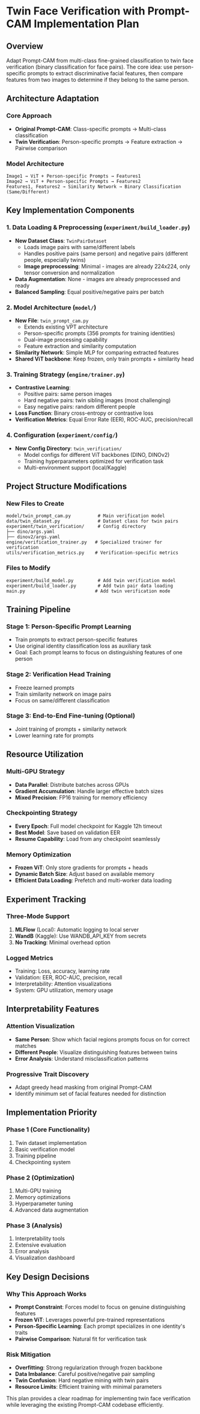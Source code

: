 # Twin Face Verification with Prompt-CAM Implementation Plan

## Overview
Adapt Prompt-CAM from multi-class fine-grained classification to twin face verification (binary classification for face pairs). The core idea: use person-specific prompts to extract discriminative facial features, then compare features from two images to determine if they belong to the same person.

## Architecture Adaptation

### Core Approach
- **Original Prompt-CAM**: Class-specific prompts → Multi-class classification
- **Twin Verification**: Person-specific prompts → Feature extraction → Pairwise comparison

### Model Architecture
```
Image1 → ViT + Person-specific Prompts → Features1
Image2 → ViT + Person-specific Prompts → Features2
Features1, Features2 → Similarity Network → Binary Classification (Same/Different)
```

## Key Implementation Components

### 1. Data Loading & Preprocessing (`experiment/build_loader.py`)
- **New Dataset Class**: `TwinPairDataset`
  - Loads image pairs with same/different labels
  - Handles positive pairs (same person) and negative pairs (different people, especially twins)
  - **Image preprocessing**: Minimal - images are already 224x224, only tensor conversion and normalization
- **Data Augmentation**: None - images are already preprocessed and ready
- **Balanced Sampling**: Equal positive/negative pairs per batch

### 2. Model Architecture (`model/`)
- **New File**: `twin_prompt_cam.py`
  - Extends existing VPT architecture
  - Person-specific prompts (356 prompts for training identities)
  - Dual-image processing capability
  - Feature extraction and similarity computation
- **Similarity Network**: Simple MLP for comparing extracted features
- **Shared ViT backbone**: Keep frozen, only train prompts + similarity head

### 3. Training Strategy (`engine/trainer.py`)
- **Contrastive Learning**: 
  - Positive pairs: same person images
  - Hard negative pairs: twin sibling images (most challenging)
  - Easy negative pairs: random different people
- **Loss Function**: Binary cross-entropy or contrastive loss
- **Verification Metrics**: Equal Error Rate (EER), ROC-AUC, precision/recall

### 4. Configuration (`experiment/config/`)
- **New Config Directory**: `twin_verification/`
  - Model configs for different ViT backbones (DINO, DINOv2)
  - Training hyperparameters optimized for verification task
  - Multi-environment support (local/Kaggle)

## Project Structure Modifications

### New Files to Create
```
model/twin_prompt_cam.py          # Main verification model
data/twin_dataset.py              # Dataset class for twin pairs
experiment/twin_verification/     # Config directory
├── dino/args.yaml
├── dinov2/args.yaml
engine/verification_trainer.py   # Specialized trainer for verification
utils/verification_metrics.py    # Verification-specific metrics
```

### Files to Modify
```
experiment/build_model.py         # Add twin verification model
experiment/build_loader.py        # Add twin pair data loading
main.py                          # Add twin verification mode
```

## Training Pipeline

### Stage 1: Person-Specific Prompt Learning
- Train prompts to extract person-specific features
- Use original identity classification loss as auxiliary task
- Goal: Each prompt learns to focus on distinguishing features of one person

### Stage 2: Verification Head Training
- Freeze learned prompts
- Train similarity network on image pairs
- Focus on same/different classification

### Stage 3: End-to-End Fine-tuning (Optional)
- Joint training of prompts + similarity network
- Lower learning rate for prompts

## Resource Utilization

### Multi-GPU Strategy
- **Data Parallel**: Distribute batches across GPUs
- **Gradient Accumulation**: Handle larger effective batch sizes
- **Mixed Precision**: FP16 training for memory efficiency

### Checkpointing Strategy
- **Every Epoch**: Full model checkpoint for Kaggle 12h timeout
- **Best Model**: Save based on validation EER
- **Resume Capability**: Load from any checkpoint seamlessly

### Memory Optimization
- **Frozen ViT**: Only store gradients for prompts + heads
- **Dynamic Batch Size**: Adjust based on available memory
- **Efficient Data Loading**: Prefetch and multi-worker data loading

## Experiment Tracking

### Three-Mode Support
1. **MLFlow** (Local): Automatic logging to local server
2. **WandB** (Kaggle): Use WANDB_API_KEY from secrets
3. **No Tracking**: Minimal overhead option

### Logged Metrics
- Training: Loss, accuracy, learning rate
- Validation: EER, ROC-AUC, precision, recall
- Interpretability: Attention visualizations
- System: GPU utilization, memory usage

## Interpretability Features

### Attention Visualization
- **Same Person**: Show which facial regions prompts focus on for correct matches
- **Different People**: Visualize distinguishing features between twins
- **Error Analysis**: Understand misclassification patterns

### Progressive Trait Discovery
- Adapt greedy head masking from original Prompt-CAM
- Identify minimum set of facial features needed for distinction

## Implementation Priority

### Phase 1 (Core Functionality)
1. Twin dataset implementation
2. Basic verification model
3. Training pipeline
4. Checkpointing system

### Phase 2 (Optimization)
1. Multi-GPU training
2. Memory optimizations
3. Hyperparameter tuning
4. Advanced data augmentation

### Phase 3 (Analysis)
1. Interpretability tools
2. Extensive evaluation
3. Error analysis
4. Visualization dashboard

## Key Design Decisions

### Why This Approach Works
- **Prompt Constraint**: Forces model to focus on genuine distinguishing features
- **Frozen ViT**: Leverages powerful pre-trained representations
- **Person-Specific Learning**: Each prompt specializes in one identity's traits
- **Pairwise Comparison**: Natural fit for verification task

### Risk Mitigation
- **Overfitting**: Strong regularization through frozen backbone
- **Data Imbalance**: Careful positive/negative pair sampling
- **Twin Confusion**: Hard negative mining with twin pairs
- **Resource Limits**: Efficient training with minimal parameters

This plan provides a clear roadmap for implementing twin face verification while leveraging the existing Prompt-CAM codebase efficiently.
